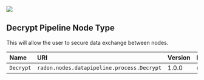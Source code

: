 ![](https://img.shields.io/badge/Status:-RELEASED-green)

## Decrypt Pipeline Node Type

This will allow the user to secure data exchange between nodes.

| Name | URI | Version | Derived From |
|:---- |:--- |:------- |:------------ |
| `Decrypt` | `radon.nodes.datapipeline.process.Decrypt` | 1.0.0 | `radon.nodes.datapipeline.process.LocalAction` |


